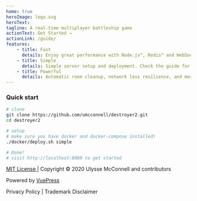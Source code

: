 ```yaml
---
home: true
heroImage: logo.svg
heroText:
tagline: A real-time multiplayer battleship game
actionText: Get Started →
actionLink: /guide/
features:
    - title: Fast
      details: Enjoy great performance with Node.js™, Redis™ and WebSockets.
    - title: Simple
      details: Simple server setup and deployment. Check the guide for simple deployment instructions, including for Docker™!
    - title: Powerful
      details: Automatic room cleanup, network loss resilience, and more!
---
```


### Quick start

```bash
# clone
git clone https://github.com/umcconnell/destroyer2.git
cd destroyer2

# setup
# make sure you have docker and docker-compose installed!
./docker/deploy.sh simple

# Done!
# visit http://localhost:8080 to get started
```

<footer class="footer">
<a
  href="https://github.com/umcconnell/destroyer2/blob/master/LICENSE.md"
  target="_blank"
  rel="noopener noreferrer"
>
  MIT License
</a>
| Copyright © 2020 Ulysse McConnell and contributors
<p>
  Powered by
  <a
    href="https://vuepress.vuejs.org/"
    target="_blank"
    rel="noopener noreferrer"
  >
    VuePress
  </a>
</p>
<p>
<a :href="$withBase('/legal/privacy')">Privacy Policy</a> |
<a :href="$withBase('/legal/trademark-disclaimer')">Trademark Disclaimer</a>
</p>
</footer>

